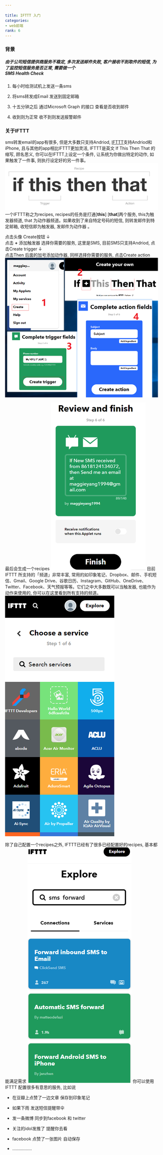 ```yaml
---

title: IFTTT 入门
categories: 
- web前端
rank: 6
---
```

### 背景

#####  由于公司短信提供商服务不稳定, 多次发送邮件失败, 客户接收不到取件的短信, 为了监控短信服务是否正常, 需要做一个<br/>SMS Health Check

1. 每小时给测试机上发送一条sms

2. 将sms转发成Email 发送到固定邮箱

3. 十五分钟之后 通过Microsoft Graph 的接口 查看是否收到邮件

4. 收到则为正常 收不到则发送报警邮件

  



###  关于IFTTT
sms转发email的app有很多, 但是大多数只支持Andriod, [IFTTT](https://ifttt.com/)支持Andriod和iPhone, 且与其他的app相比IFTTT更加灵活, IFTTT是英文 If This Then That 的缩写, 顾名思义, 你可以在IFTTT上设定一个条件, 让系统为你做出特定的动作, 如果触发了一件事, 则执行设定好的另一件事。
![](/images/IFTTT/iftttDesc.png)
一个IFTTT称之为recipes, recipes的任务是打通[**this**]  [**that**]两个服务, this为触发器频道, that 为动作器频道。如果收到了来自特定号码的短信, 则转发邮件到特定邮箱, 收短信即为触发器, 发邮件为动作器 。


点击头像 Create按钮
&darr; <br/>
点击 **+** 添加触发器 选择你需要的服务, 这里是SMS, 目前SMS只支持Andriod, 点击Create trigger
&darr; <br/>
点击Then 后面的加号添加动作器, 同样选择你需要的服务, 点击Create action
![](/images/IFTTT/step.png)

最后会生成一个recipes
![](/images/IFTTT/res.png)
目前 IFTTT 所支持的「频道」非常丰富, 常用的如印象笔记、Dropbox、邮件、手机短信、Gmail、Google Drive、谷歌日历、Instagram、GitHub、OneDrive、Twitter、Facebook、天气预报等等。它们之中大多数既可以当触发器, 也能作为动作来使用的, 你可以在这里看到所有支持的频道。
![](/images/IFTTT/iftttService.png)
  

除了自己配置一个recipes之外, IFTTT已经有了很多已经配置好的recipes, 基本都能满足需求
![](/images/IFTTT/iftttRecipes.png)
你可以使用IFTTT 配置很多有意思的服务, 比如说

-  在豆瓣上点赞了一边文章 保存到印象笔记

- 如果下雨 发送短信提醒带伞

- 发一条微博 同步到facebook 和 twitter

- 关注的idol发推了 提醒你去看

- facebook 点赞了一张图片 自动保存
- ................

  
